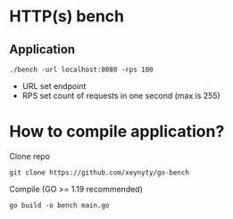 # HTTP(s) bench

## Application

    ./bench -url localhost:8080 -rps 100

- URL set endpoint
- RPS set count of requests in one second (max is 255)

# How to compile application?

Clone repo

    git clone https://github.com/xeynyty/go-bench

Compile (GO >= 1.19 recommended)

    go build -o bench main.go